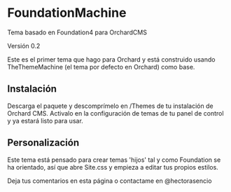 FoundationMachine
=================

Tema basado en Foundation4 para OrchardCMS

Versión 0.2

Este es el primer tema que hago para Orchard y está construido usando TheThemeMachine (el tema por defecto en Orchard) como base. 

## Instalación

Descarga el paquete y descomprímelo en /Themes de tu instalación de Orchard CMS. Activalo en la configuración de temas de tu panel de control y ya estará listo para usar.

## Personalización

Este tema está pensado para crear temas 'hijos' tal y como Foundation se ha orientado, así que abre Site.css y empieza a editar tus propios estilos.


Deja tus comentarios en esta página o contactame en @hectorasencio
